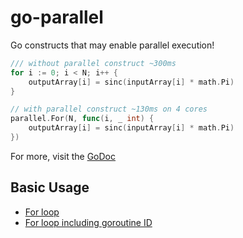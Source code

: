 # go-parallel

Go constructs that may enable parallel execution!

```go
/// without parallel construct ~300ms
for i := 0; i < N; i++ {
    outputArray[i] = sinc(inputArray[i] * math.Pi)
}

// with parallel construct ~130ms on 4 cores
parallel.For(N, func(i, _ int) {
    outputArray[i] = sinc(inputArray[i] * math.Pi)
})
```

For more, visit the [GoDoc](https://godoc.org/github.com/dgravesa/go-parallel/parallel)

## Basic Usage

* [For loop](https://godoc.org/github.com/dgravesa/go-parallel/parallel#For)
* [For loop including goroutine ID](https://godoc.org/github.com/dgravesa/go-parallel/parallel#ForWithGrID)
